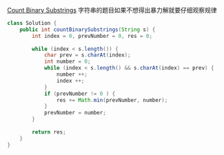 [Count Binary Substrings](https://leetcode.com/problems/count-binary-substrings/description/)
字符串的题目如果不想得出暴力解就要仔细观察规律
```java
class Solution {
    public int countBinarySubstrings(String s) {
        int index = 0, prevNumber = 0, res = 0;
        
        while (index < s.length()) {
            char prev = s.charAt(index);
            int number = 0;
            while (index < s.length() && s.charAt(index) == prev) {
                number ++;
                index ++;
            }
            if (prevNumber != 0 ) {
                res += Math.min(prevNumber, number);
            }
            prevNumber = number;
        }
        
        return res;
    }
}
```
